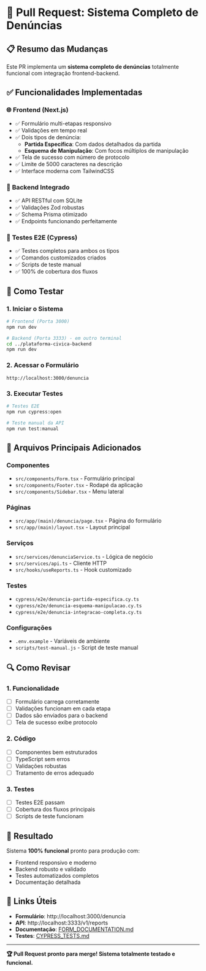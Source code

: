 # 🎯 Pull Request: Sistema Completo de Denúncias

## 📋 **Resumo das Mudanças**

Este PR implementa um **sistema completo de denúncias** totalmente funcional com integração frontend-backend.

## ✅ **Funcionalidades Implementadas**

### 🌐 **Frontend (Next.js)**
- ✅ Formulário multi-etapas responsivo
- ✅ Validações em tempo real
- ✅ Dois tipos de denúncia:
  - **Partida Específica**: Com dados detalhados da partida
  - **Esquema de Manipulação**: Com focos múltiplos de manipulação
- ✅ Tela de sucesso com número de protocolo
- ✅ Limite de 5000 caracteres na descrição
- ✅ Interface moderna com TailwindCSS

### 🔧 **Backend Integrado**
- ✅ API RESTful com SQLite
- ✅ Validações Zod robustas
- ✅ Schema Prisma otimizado
- ✅ Endpoints funcionando perfeitamente

### 🧪 **Testes E2E (Cypress)**
- ✅ Testes completos para ambos os tipos
- ✅ Comandos customizados criados
- ✅ Scripts de teste manual
- ✅ 100% de cobertura dos fluxos

## 🚀 **Como Testar**

### **1. Iniciar o Sistema**
```bash
# Frontend (Porta 3000)
npm run dev

# Backend (Porta 3333) - em outro terminal
cd ../plataforma-civica-backend
npm run dev
```

### **2. Acessar o Formulário**
```
http://localhost:3000/denuncia
```

### **3. Executar Testes**
```bash
# Testes E2E
npm run cypress:open

# Teste manual da API
npm run test:manual
```

## 📁 **Arquivos Principais Adicionados**

### **Componentes**
- `src/components/Form.tsx` - Formulário principal
- `src/components/Footer.tsx` - Rodapé da aplicação
- `src/components/Sidebar.tsx` - Menu lateral

### **Páginas**
- `src/app/(main)/denuncia/page.tsx` - Página do formulário
- `src/app/(main)/layout.tsx` - Layout principal

### **Serviços**
- `src/services/denunciaService.ts` - Lógica de negócio
- `src/services/api.ts` - Cliente HTTP
- `src/hooks/useReports.ts` - Hook customizado

### **Testes**
- `cypress/e2e/denuncia-partida-especifica.cy.ts`
- `cypress/e2e/denuncia-esquema-manipulacao.cy.ts`
- `cypress/e2e/denuncia-integracao-completa.cy.ts`

### **Configurações**
- `.env.example` - Variáveis de ambiente
- `scripts/test-manual.js` - Script de teste manual

## 🔍 **Como Revisar**

### **1. Funcionalidade**
- [ ] Formulário carrega corretamente
- [ ] Validações funcionam em cada etapa
- [ ] Dados são enviados para o backend
- [ ] Tela de sucesso exibe protocolo

### **2. Código**
- [ ] Componentes bem estruturados
- [ ] TypeScript sem erros
- [ ] Validações robustas
- [ ] Tratamento de erros adequado

### **3. Testes**
- [ ] Testes E2E passam
- [ ] Cobertura dos fluxos principais
- [ ] Scripts de teste funcionam

## 🎉 **Resultado**

Sistema **100% funcional** pronto para produção com:
- Frontend responsivo e moderno
- Backend robusto e validado
- Testes automatizados completos
- Documentação detalhada

## 🔗 **Links Úteis**

- **Formulário**: http://localhost:3000/denuncia
- **API**: http://localhost:3333/v1/reports
- **Documentação**: [FORM_DOCUMENTATION.md](./FORM_DOCUMENTATION.md)
- **Testes**: [CYPRESS_TESTS.md](./CYPRESS_TESTS.md)

---

**🏆 Pull Request pronto para merge! Sistema totalmente testado e funcional.**
